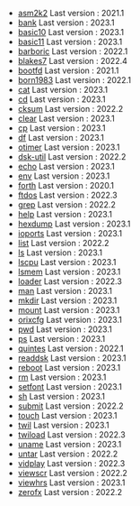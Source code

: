 * [asm2k2](../asm2k2) Last version : 2021.1
* [bank](../bank) Last version : 2023.1
* [basic10](../basic10) Last version : 2023.1
* [basic11](../basic11) Last version : 2023.1
* [barboric](../barboric) Last version : 2022.1
* [blakes7](../blakes7) Last version : 2022.4
* [bootfd](../bootfd) Last version : 2021.1
* [born1983](../born1983) Last version : 2022.1
* [cat](../cat) Last version : 2023.1
* [cd](../cd) Last version : 2023.1
* [cksum](../cksum) Last version : 2022.2
* [clear](../clear) Last version : 2023.1
* [cp](../cp) Last version : 2023.1
* [df](../df) Last version : 2023.1
* [otimer](../otimer) Last version : 2023.1
* [dsk-util](../dsk-util) Last version : 2022.2
* [echo](../echo) Last version : 2023.1
* [env](../env) Last version : 2023.1
* [forth](../forth) Last version : 2020.1
* [ftdos](../ftdos) Last version : 2022.3
* [grep](../grep) Last version : 2022.2
* [help](../help) Last version : 2023.1
* [hexdump](../hexdump) Last version : 2023.1
* [ioports](../ioports) Last version : 2023.1
* [list](../list) Last version : 2022.2
* [ls](../ls) Last version : 2023.1
* [lscpu](../lscpu) Last version : 2023.1
* [lsmem](../lsmem) Last version : 2023.1
* [loader](../loader) Last version : 2022.3
* [man](../man) Last version : 2023.1
* [mkdir](../mkdir) Last version : 2023.1
* [mount](../mount) Last version : 2023.1
* [orixcfg](../orixcfg) Last version : 2023.1
* [pwd](../pwd) Last version : 2023.1
* [ps](../ps) Last version : 2023.1
* [quintes](../quintes) Last version : 2022.1
* [readdsk](../readdsk) Last version : 2023.1
* [reboot](../reboot) Last version : 2023.1
* [rm](../rm) Last version : 2023.1
* [setfont](../setfont) Last version : 2023.1
* [sh](../sh) Last version : 2023.1
* [submit](../submit) Last version : 2022.2
* [touch](../touch) Last version : 2023.1
* [twil](../twil) Last version : 2023.1
* [twiload](../twiload) Last version : 2022.3
* [uname](../uname) Last version : 2023.1
* [untar](../untar) Last version : 2022.2
* [vidplay](../vidplay) Last version : 2022.3
* [viewscr](../viewscr) Last version : 2022.2
* [viewhrs](../viewhrs) Last version : 2023.1
* [zerofx](../zerofx) Last version : 2022.2
